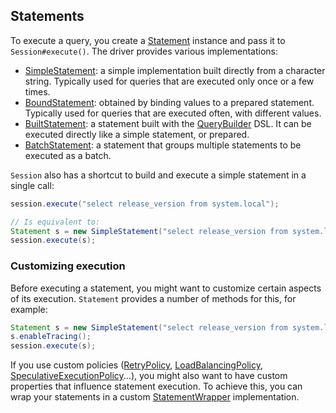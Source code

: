 ## Statements

To execute a query, you create a [Statement] instance and pass it to
`Session#execute()`. The driver provides various implementations:

* [SimpleStatement](simple/): a simple implementation built directly from a
  character string. Typically used for queries that are executed only
  once or a few times.
* [BoundStatement](prepared/): obtained by binding values to a prepared
  statement. Typically used for queries that are executed
  often, with different values.
* [BuiltStatement](built/): a statement built with the [QueryBuilder] DSL. It
  can be executed directly like a simple statement, or prepared.
* [BatchStatement](batch/): a statement that groups multiple statements to be
  executed as a batch.

`Session` also has a shortcut to build and execute a simple statement in
a single call:

```java
session.execute("select release_version from system.local");

// Is equivalent to:
Statement s = new SimpleStatement("select release_version from system.local");
session.execute(s);
```

### Customizing execution

Before executing a statement, you might want to customize certain
aspects of its execution. `Statement` provides a number of methods for
this, for example:

```java
Statement s = new SimpleStatement("select release_version from system.local");
s.enableTracing();
session.execute(s);
```

If you use custom policies ([RetryPolicy], [LoadBalancingPolicy],
[SpeculativeExecutionPolicy]...), you might also want to have custom
properties that influence statement execution. To achieve this, you can
wrap your statements in a custom [StatementWrapper] implementation.

[Statement]: http://docs.datastax.com/en/drivers/java/2.1/com/datastax/driver/core/Statement.html
[QueryBuilder]: http://docs.datastax.com/en/drivers/java/2.1/com/datastax/driver/core/querybuilder/QueryBuilder.html
[StatementWrapper]: http://docs.datastax.com/en/drivers/java/2.1/com/datastax/driver/core/StatementWrapper.html
[RetryPolicy]: http://docs.datastax.com/en/drivers/java/2.1/com/datastax/driver/core/policies/RetryPolicy.html
[LoadBalancingPolicy]: http://docs.datastax.com/en/drivers/java/2.1/com/datastax/driver/core/policies/LoadBalancingPolicy.html
[SpeculativeExecutionPolicy]: http://docs.datastax.com/en/drivers/java/2.1/com/datastax/driver/core/policies/SpeculativeExecutionPolicy.html
